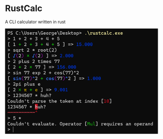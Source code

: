 # RustCalc

A CLI calculator written in rust

![](https://github.com/George-lewis/rustcalc/blob/master/screenshots/screenshot.png)
